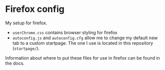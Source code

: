 # Firefox config
My setup for firefox.

- `userChrome.css` contains browser styling for firefox
- `autoconfig.js` and `autoconfig.cfg` allow me to change my default new tab to a custom startpage. The one I use is located in this repository (`startpage/`).

Information about where to put these files for use in firefox can be found in the docs.